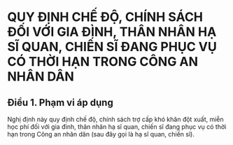 # QUY ĐỊNH CHẾ ĐỘ, CHÍNH SÁCH ĐỐI VỚI GIA ĐÌNH, THÂN NHÂN HẠ SĨ QUAN, CHIẾN SĨ ĐANG PHỤC VỤ CÓ THỜI HẠN TRONG CÔNG AN NHÂN DÂN

## Điều 1. Phạm vi áp dụng  
Nghị định này quy định chế độ, chính sách trợ cấp khó khăn đột xuất, miễn học phí đối với gia đình, thân nhân hạ sĩ quan, chiến sĩ đang phục vụ có thời hạn trong Công an nhân dân (sau đây gọi là hạ sĩ quan, chiến sĩ).